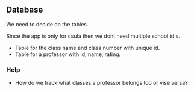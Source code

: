 
## Database

We need to decide on the tables.

Since the app is only for csula then we dont need multiple school id's. 

- Table for the class name and class number with unique id.
- Table for a professor with id, name, rating.
  
### Help
- How do we track what classes a  professor belongs too or vise versa?

